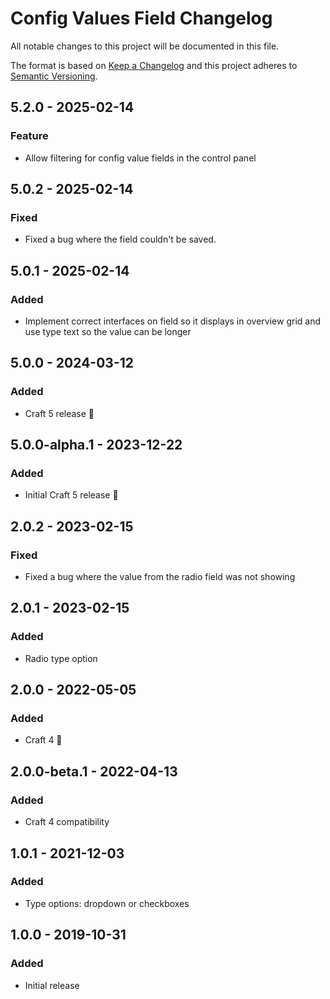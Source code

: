 # Config Values Field Changelog

All notable changes to this project will be documented in this file.

The format is based on [Keep a Changelog](http://keepachangelog.com/) and this project adheres to [Semantic Versioning](http://semver.org/).
## 5.2.0 - 2025-02-14
### Feature
- Allow filtering for config value fields in the control panel

## 5.0.2 - 2025-02-14
### Fixed
- Fixed a bug where the field couldn't be saved.

## 5.0.1 - 2025-02-14
### Added
- Implement correct interfaces on field so it displays in overview grid and use type text so the value can be longer

## 5.0.0 - 2024-03-12
### Added
- Craft 5 release 🚀

## 5.0.0-alpha.1 - 2023-12-22
### Added
- Initial Craft 5 release 🚀

## 2.0.2 - 2023-02-15
### Fixed
- Fixed a bug where the value from the radio field was not showing

## 2.0.1 - 2023-02-15
### Added
- Radio type option

## 2.0.0 - 2022-05-05
### Added
- Craft 4 🚀

## 2.0.0-beta.1 - 2022-04-13
### Added
- Craft 4 compatibility

## 1.0.1 - 2021-12-03
### Added
- Type options: dropdown or checkboxes

## 1.0.0 - 2019-10-31
### Added
- Initial release


